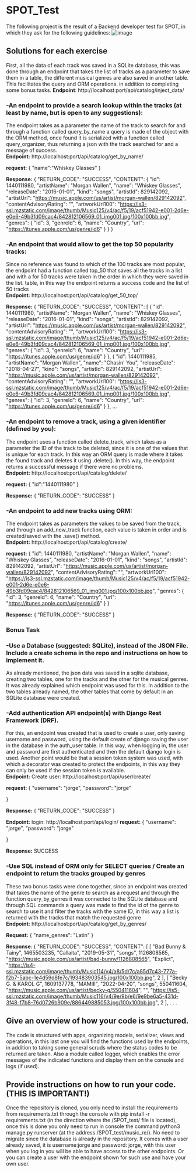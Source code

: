# SPOT_Test
The following project is the result of a Backend developer test for SPOT, in which they ask for the following guidelines:
![image](https://user-images.githubusercontent.com/39286595/169639872-c81382a1-7378-4c0e-a789-9d8e7b0c81f1.png)

## Solutions for each exercise
First, all the data of each track was saved in a SQLite database, this was done through an endpoint that takes the list of tracks as a parameter to save them in a table, the different musical genres are also saved in another table. This facilitates the query and ORM operations. in addition to completing some bonus tasks.
 **Endpoint**:
 http://localhost:port/api/catalog/inject_data/
 

### -An endpoint to provide a search lookup within the tracks (at least by name, but is open to any suggestions):

  The endpoint takes as a parameter the name of the track to search for and through a function called query_by_name a query is made of the object with the    ORM method, once found it is serialized with a function called query_organizer, thus returning a json with the track searched for and a message of          success.\
   **Endpoint:**
  http://localhost:port/api/catalog/get_by_name/
  
  **request:**
 {
    "name":"Whiskey Glasses"
}

 **Response:**
 {
    "RETURN_CODE": "SUCCESS",
    "CONTENT": {
        "id": 1440111980,
        "artistName": "Morgan Wallen",
        "name": "Whiskey Glasses",
        "releaseDate": "2016-01-01",
        "kind": "songs",
        "artistId": 829142092,
        "artistUrl": "https://music.apple.com/us/artist/morgan-wallen/829142092",
        "contentAdvisoryRating": "",
        "artworkUrl100": "https://is3-ssl.mzstatic.com/image/thumb/Music125/v4/ac/f5/19/acf51942-e001-2d6e-e0e6-49b3fd09cac4/842812106569_01_img001.jpg/100x100bb.jpg",
        "genres": {
            "id": 3,
            "genreId": 6,
            "name": "Country",
            "url": "https://itunes.apple.com/us/genre/id6"
        }
    }
}
  
  ### -An endpoint that would allow to get the top 50 popularity tracks:
  
Since no reference was found to which of the 100 tracks are most popular, the endpoint had a function called top_50 that saves all the tracks in a list and with a for 50 tracks were taken in the order in which they were saved in the list. table, in this way the endpoint returns a success code and the list of 50 tracks\
 **Endpoint:**
  http://localhost:port/api/catalog/get_50_top/
  
 **Response:**
 {
    "RETURN_CODE": "SUCCESS",
    "CONTENT": [
        {
            "id": 1440111980,
            "artistName": "Morgan Wallen",
            "name": "Whiskey Glasses",
            "releaseDate": "2016-01-01",
            "kind": "songs",
            "artistId": 829142092,
            "artistUrl": "https://music.apple.com/us/artist/morgan-wallen/829142092",
            "contentAdvisoryRating": "",
            "artworkUrl100": "https://is3-ssl.mzstatic.com/image/thumb/Music125/v4/ac/f5/19/acf51942-e001-2d6e-e0e6-49b3fd09cac4/842812106569_01_img001.jpg/100x100bb.jpg",
            "genres": {
                "id": 3,
                "genreId": 6,
                "name": "Country",
                "url": "https://itunes.apple.com/us/genre/id6"
            }
        },
        {
            "id": 1440111985,
            "artistName": "Morgan Wallen",
            "name": "Chasin' You",
            "releaseDate": "2018-04-27",
            "kind": "songs",
            "artistId": 829142092,
            "artistUrl": "https://music.apple.com/us/artist/morgan-wallen/829142092",
            "contentAdvisoryRating": "",
            "artworkUrl100": "https://is3-ssl.mzstatic.com/image/thumb/Music125/v4/ac/f5/19/acf51942-e001-2d6e-e0e6-49b3fd09cac4/842812106569_01_img001.jpg/100x100bb.jpg",
            "genres": {
                "id": 3,
                "genreId": 6,
                "name": "Country",
                "url": "https://itunes.apple.com/us/genre/id6"
            }
        }, ...
  
  ### -An endpoint to remove a track, using a given identifier (defined by you):
  
The endpoint uses a function called delete_track, which takes as a parameter the ID of the track to be deleted, since it is one of the values ​​that is unique for each track. In this way an ORM query is made where it takes the found track and deletes it using .delete(). In this way, the endpoint returns a successful message if there were no problems.\
 **Endpoint:**
  http://localhost:port/api/catalog/delete/
  
  **request:**
  {
    "id":"1440111980"
}

 **Response:**
  {
    "RETURN_CODE": "SUCCESS"
}
  
  ### -An endpoint to add new tracks using ORM:
  
  The endpoint takes as parameters the values ​​to be saved from the track, and through an add_new_track function, each value is taken in order and is created/saved with the .save() method.\
 **Endpoint:**
  http://localhost:port/api/catalog/create/
  
  **request:**
  {
        "id": 1440111980,
        "artistName": "Morgan Wallen",
        "name": "Whiskey Glasses",
        "releaseDate": "2016-01-01",
        "kind": "songs",
        "artistId": 829142092,
        "artistUrl": "https://music.apple.com/us/artist/morgan-wallen/829142092",
        "contentAdvisoryRating": "",
        "artworkUrl100": "https://is3-ssl.mzstatic.com/image/thumb/Music125/v4/ac/f5/19/acf51942-e001-2d6e-e0e6-49b3fd09cac4/842812106569_01_img001.jpg/100x100bb.jpg",
        "genres": {
            "id": 3,
            "genreId": 6,
            "name": "Country",
            "url": "https://itunes.apple.com/us/genre/id6"
        }
    }
    
 **Response:**
 {
    "RETURN_CODE": "SUCCESS"
}


### Bonus Task

### -Use a Database (suggested: SQLite), instead of the JSON File. Include a create schema in the repo and instructions on how to implement it.

As already mentioned, the json data was saved in a sqlite database, creating two tables, one for the tracks and the other for the musical genres. It was already explained which endpoint was used for this. In addition to the two tables already named, the other tables that come by default in an SQLite database were created.

### -Add authentication API endpoint(s) with Django Rest Framework (DRF).

For this, an endpoint was created that is used to create a user, only saving username and password, using the default create of django saving the user in the database in the auth_user table. In this way, when logging in, the user and password are first authenticated and then the default django login is used. Another point would be that a session token system was used, with which a decorator was created to protect the endpoints, in this way they can only be used if the session token is available.\
**Endpoint:**
Create user: http://localhost:port/api/user/create/

**request:**
{
    "username": "jorge",
    "password": "jorge"

}

**Response:**
 {
    "RETURN_CODE": "SUCCESS"
}

**Endpoint:**
login: http://localhost:port/api/login/
**request:**
{
    "username": "jorge",
    "password": "jorge"

}

**Response:**
   SUCCESS


### -Use SQL instead of ORM only for SELECT queries / Create an endpoint to return the tracks grouped by genres

These two bonus tasks were done together, since an endpoint was created that takes the name of the genre to search as a request and through the function query_by_genres it was connected to the SQLite database and through SQL commands a query was made to find the id of the genre to search to use it and filter the tracks with the same ID, in this way a list is returned with the tracks that match the requested genre\
**Endpoint:**
http://localhost:port/api/catalog/get_by_genres/

**Request:**
{
    "name_genres": "Latin"
}

**Response**:
{
    "RETURN_CODE": "SUCCESS",
    "CONTENT": [
        [
            "Bad Bunny & Tainy",
            1465503235,
            "Callaita",
            "2019-05-31",
            "songs",
            1126808565,
            "https://music.apple.com/us/artist/bad-bunny/1126808565",
            "Explict",
            "https://is4-ssl.mzstatic.com/image/thumb/Music114/v4/a8/5d/7c/a85d7c43-777a-f2b7-5abc-1e4d59d8fe7c/193483903545.jpg/100x100bb.jpg",
            2
        ],
        [
            "Becky G. & KAROL G",
            1609137778,
            "MAMIII",
            "2022-04-20",
            "songs",
            550411604,
            "https://music.apple.com/us/artist/becky-g/550411604",
            "",
            "https://is5-ssl.mzstatic.com/image/thumb/Music116/v4/9e/9b/e6/9e9be6a5-431d-3f48-f7b8-76d0726b909e/886449885053.jpg/100x100bb.jpg",
            2
        ], . . .
        
 ## Give an overview of how your code is structured.
 
 The code is structured with apps, organizing models, serializer, views and operations, in this last one you will find the functions used by the endpoints, in addition to taking some general scruds where the status codes to be returned are taken. Also a module called logger, which enables the error messages of the indicated functions and display them on the console and logs (if used).
 
 ## Provide instructions on how to run your code. (THIS IS IMPORTANT!)

Once the repository is cloned, you only need to install the requirements from requirements.txt through the console with pip install -r requirements.txt (in the direction where the /SPOT_test/ file is located), once this is done you only need to run in console the command python3 manage.py runserver (at the address /SPOT_test/music_re/). No need to migrate since the database is already in the repository. It comes with a user already saved, it is username:jorge and password: jorge, with this user when you log in you will be able to have access to the other endpoints. Or you can create a user with the endpoint shown for such use and have your own user.


